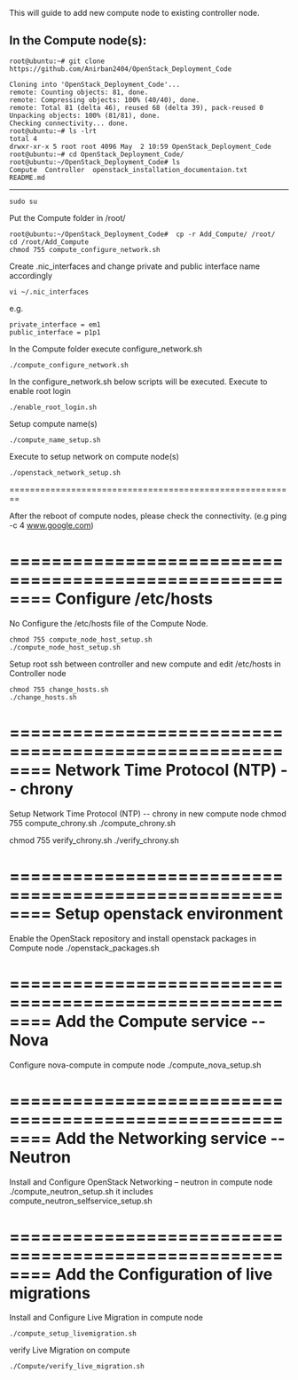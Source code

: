 This will guide to add new compute node to existing controller node.

In the Compute node(s):
----------------
```
root@ubuntu:~# git clone https://github.com/Anirban2404/OpenStack_Deployment_Code

Cloning into 'OpenStack_Deployment_Code'...
remote: Counting objects: 81, done.
remote: Compressing objects: 100% (40/40), done.
remote: Total 81 (delta 46), reused 68 (delta 39), pack-reused 0
Unpacking objects: 100% (81/81), done.
Checking connectivity... done.
root@ubuntu:~# ls -lrt
total 4
drwxr-xr-x 5 root root 4096 May  2 10:59 OpenStack_Deployment_Code
root@ubuntu:~# cd OpenStack_Deployment_Code/
root@ubuntu:~/OpenStack_Deployment_Code# ls
Compute  Controller  openstack_installation_documentaion.txt  README.md
```
-------------------
```
sudo su
```
Put the Compute folder in /root/
```
root@ubuntu:~/OpenStack_Deployment_Code#  cp -r Add_Compute/ /root/
cd /root/Add_Compute
chmod 755 compute_configure_network.sh
```
Create .nic_interfaces and change private and public interface name accordingly

```
vi ~/.nic_interfaces
```
e.g.
```
private_interface = em1
public_interface = p1p1
```

In the Compute folder execute configure_network.sh
```
./compute_configure_network.sh
```
In the configure_network.sh below scripts will be executed.
Execute to enable root login 
```
./enable_root_login.sh
```
Setup compute name(s)
```
./compute_name_setup.sh
```
Execute to setup network on compute node(s)
```
./openstack_network_setup.sh
```
========================================================

After the reboot of compute nodes, please check the connectivity. (e.g ping -c 4 www.google.com)

========================================================
Configure /etc/hosts
========================================================
No Configure the /etc/hosts file of the Compute Node.
```
chmod 755 compute_node_host_setup.sh
./compute_node_host_setup.sh
```
Setup root ssh between controller and new compute and edit /etc/hosts in Controller node
```
chmod 755 change_hosts.sh
./change_hosts.sh
```

========================================================
Network Time Protocol (NTP) -- chrony
========================================================

Setup Network Time Protocol (NTP) -- chrony in new compute node
chmod 755 compute_chrony.sh
./compute_chrony.sh

chmod 755 verify_chrony.sh
./verify_chrony.sh

========================================================
Setup openstack environment
========================================================

Enable the OpenStack repository and install openstack packages in Compute node
./openstack_packages.sh

========================================================
Add the Compute service -- Nova
========================================================
Configure nova-compute in compute node
./compute_nova_setup.sh

========================================================
Add the Networking service -- Neutron
========================================================
Install and Configure OpenStack Networking – neutron in compute node
./compute_neutron_setup.sh 
it includes compute_neutron_selfservice_setup.sh


========================================================
Add the Configuration of live migrations
========================================================
Install and Configure Live Migration in compute node
```
./compute_setup_livemigration.sh
```
verify Live Migration on compute
```
./Compute/verify_live_migration.sh
```